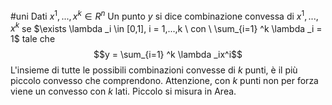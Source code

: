 #uni 
Dati $x^1,...,x^k \in R^n$
Un punto $y$ si dice combinazione convessa di $x^1,...,x^k$ se $\exists \lambda _i \in [0,1], i = 1,...,k \ con \ \sum_{i=1} ^k \lambda _i = 1$ tale che $$y = \sum_{i=1} ^k \lambda _ix^i$$
L'insieme di tutte le possibili combinazioni convesse di $k$ punti, è il più piccolo convesso che comprendono.
Attenzione, con $k$ punti non per forza viene un convesso con $k$ lati.
Piccolo si misura in Area.